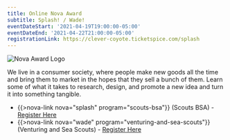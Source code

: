 ```yaml
---
title: Online Nova Award
subtitle: Splash! / Wade!
eventDateStart: '2021-04-19T19:00:00-05:00'
eventDateEnd: '2021-04-22T21:00:00-05:00'
registrationLink: https://clever-coyote.ticketspice.com/splash
---
```


<div class="W(35%) W(70%)--s M(a)">
<img src="{{@root.rootPath}}nova-lab/images/nova-patch.jpg" alt="Nova Award Logo" class="W(100%)" />
</div>

We live in a consumer society, where people make new goods all the time and bring them to market in the hopes that they sell a bunch of them. Learn some of what it takes to research, design, and promote a new idea and turn it into something tangible.

* {{>nova-link nova="splash" program="scouts-bsa"}} (Scouts BSA) - [Register Here]({{registrationLink}})
* {{>nova-link nova="wade" program="venturing-and-sea-scouts"}} (Venturing and Sea Scouts) - [Register Here]({{registrationLink}})

